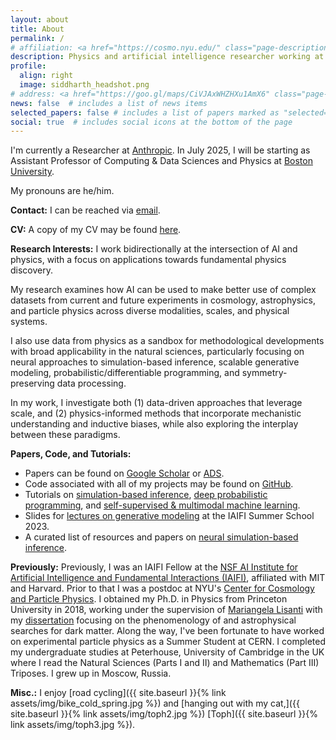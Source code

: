 ```yaml
---
layout: about
title: About
permalink: /
# affiliation: <a href="https://cosmo.nyu.edu/" class="page-description" target="_blank">Center for Cosmology and Particle Physics</a> • <a href="https://www.nyu.edu/" class="page-description" target="_blank">New York University</a>
description: Physics and artificial intelligence researcher working at the intersection of particle physics, astrophysics, cosmology, and statistics. 
profile:
  align: right
  image: siddharth_headshot.png
# address: <a href="https://goo.gl/maps/CiVJAxWHZHXu1AmX6" class="page-description" target="_blank">726 Broadway, New York, NY 10003</a>
news: false  # includes a list of news items
selected_papers: false # includes a list of papers marked as "selected={true}"
social: true  # includes social icons at the bottom of the page
---
```



I'm currently a Researcher at [Anthropic](https://www.anthropic.com/). In July 2025, I will be starting as Assistant Professor of Computing & Data Sciences and Physics at [Boston University](https://www.bu.edu/cds-faculty/profile/siddharth-mishra-sharma/).

My pronouns are he/him.

**Contact:** 
I can be reached via [email](mailto:siddharthmishra19@gmail.com).

**CV:**
A copy of my CV may be found [here](https://github.com/smsharma/CV/blob/master-pdf/cv.pdf).

**Research Interests:** I work bidirectionally at the intersection of AI and physics, with a focus on applications towards fundamental physics discovery. 

My research examines how AI can be used to make better use of complex datasets from current and future experiments in cosmology, astrophysics, and particle physics across diverse modalities, scales, and physical systems. 

I also use data from physics as a sandbox for methodological developments with broad applicability in the natural sciences, particularly focusing on neural approaches to simulation-based inference, scalable generative modeling, probabilistic/differentiable programming, and symmetry-preserving data processing. 

In my work, I investigate both (1) data-driven approaches that leverage scale, and (2) physics-informed methods that incorporate mechanistic understanding and inductive biases, while also exploring the interplay between these paradigms.

**Papers, Code, and Tutorials:** 
- Papers can be found on [Google Scholar](https://scholar.google.com/citations?hl=en&user=hJVjhlwAAAAJ&view_op=list_works&sortby=pubdate) or [ADS](https://ui.adsabs.harvard.edu/search/q=author%3A%22Mishra-Sharma%2C%20Siddharth%22&sort=date%20desc%2C%20bibcode%20desc&p_=0).
- Code associated with all of my projects may be found on [GitHub](https://github.com/smsharma).
- Tutorials on [simulation-based inference](https://github.com/smsharma/sbi-lecture-mit), [deep probabilistic programming](https://github.com/smsharma/deep-prob-prog-tutorials), and [self-supervised & multimodal machine learning](https://github.com/smsharma/iaifi-hackathon-2024/tree/main/multimodal_ssl).
- Slides for [lectures on generative modeling](/iaifi-summer-school-2023/) at the IAIFI Summer School 2023.
- A curated list of resources and papers on [neural simulation-based inference](https://github.com/smsharma/awesome-neural-sbi).

**Previously:** 
Previously, I was an IAIFI Fellow at the [NSF AI Institute for Artificial Intelligence and Fundamental Interactions (IAIFI)](https://iaifi.org/), affiliated with MIT and Harvard.
Prior to that I was a postdoc at NYU's [Center for Cosmology and Particle Physics](https://cosmo.nyu.edu/). I obtained my Ph.D. in Physics from Princeton University in 2018, working under the supervision of [Mariangela Lisanti](https://phy.princeton.edu/people/mariangela-lisanti) with my [dissertation](http://arks.princeton.edu/ark:/88435/dsp012v23vx15d) focusing on the phenomenology of and astrophysical searches for dark matter. Along the way, I've been fortunate to have worked on experimental particle physics as a Summer Student at CERN. I completed my undergraduate studies at Peterhouse, University of Cambridge in the UK where I read the Natural Sciences (Parts I and II) and Mathematics (Part III) Triposes. I grew up in Moscow, Russia.

**Misc.:** 
I enjoy [road cycling]({{ site.baseurl }}{% link assets/img/bike_cold_spring.jpg %}) and [hanging out with my cat,]({{ site.baseurl }}{% link assets/img/toph2.jpg %})  [Toph]({{ site.baseurl }}{% link assets/img/toph3.jpg %}). 